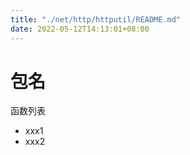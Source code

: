 ```yaml
---
title: "./net/http/httputil/README.md"
date: 2022-05-12T14:13:01+08:00
---
```

# 包名

函数列表

- xxx1
- xxx2